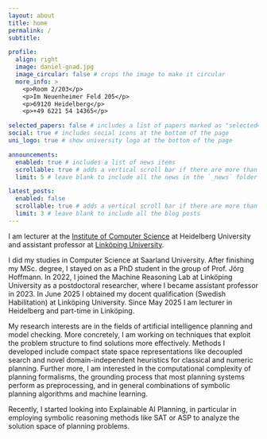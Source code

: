 ```yaml
---
layout: about
title: home
permalink: /
subtitle: 

profile:
  align: right
  image: daniel-gnad.jpg
  image_circular: false # crops the image to make it circular
  more_info: >
    <p>Room 2/203</p>
    <p>Im Neuenheimer Feld 205</p>
    <p>69120 Heidelberg</p>
    <p>+49 6221 54 14365</p>

selected_papers: false # includes a list of papers marked as "selected={true}"
social: true # includes social icons at the bottom of the page
uni_logo: true # show university logo at the bottom of the page

announcements:
  enabled: true # includes a list of news items
  scrollable: true # adds a vertical scroll bar if there are more than 3 news items
  limit: 5 # leave blank to include all the news in the `_news` folder

latest_posts:
  enabled: false
  scrollable: true # adds a vertical scroll bar if there are more than 3 new posts items
  limit: 3 # leave blank to include all the blog posts
---
```


I am lecturer at the [Institute of Computer Science](https://www.ifi.uni-heidelberg.de/) at Heidelberg University and assistant professor at [Linköping University](https://mrlab.ai/daniel-gnad/). 

I did my studies in Computer Science at Saarland University. After finishing my MSc. degree, I stayed on as a PhD student in the group of Prof. Jörg Hoffmann. In 2022, I joined the Machine Reasoning Lab at Linköping University as a postdoctoral researcher, where I became assistant professor in 2023. In June 2025 I obtained my docent qualification (Swedish Habilitation) at Linköping University. Since May 2025 I am lecturer in Heidelberg and part-time in Linköping.

My research interests are in the fields of artificial intelligence planning and model checking. More concretely, I am working on techniques that exploit the problem structure to find solutions more effectively. Methods I developed include compact state space representations like decoupled search and novel domain-independent heuristics for classical and numeric planning. Further more, I am interested in the computational complexity of planning formalisms, the grounding process that most planning systems perform as preprocessing, and in general combinations of symbolic planning algorithms and machine learning. 

Recently, I started looking into Explainable AI Planning, in particular in employing symbolic reasoning methods like SAT or ASP to analyze the solution space of planning problems.
